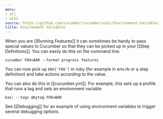 ```yaml
---
menu:
- all
- wiki
source: https://github.com/cucumber/cucumber/wiki/Environment-Variables/
title: Environment Variables
---
```


When you are [[Running Features]] it can sometimes be handy to pass special values to Cucumber so that they can be picked up in your \[\[Step Definitions]]. You can easily do this on the command line:

```
cucumber FOO=BAR --format progress features
```

You can now pick up <code>ENV\['FOO']</code> in ruby (for example in env.rb or a step definition) and take actions according to the value.

You can also do this in [[cucumber.yml]]. For example, this sets up a profile that runs a tag and sets an environment variable

```
baz: --tags @mytag FOO=BAR
```

See [[Debugging]] for an example of using environment variables to trigger several debugging options.
